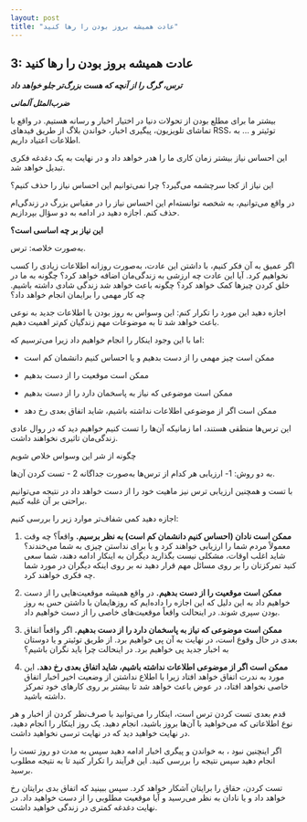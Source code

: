 ```yaml
---
layout: post
title: "عادت همیشه بروز بودن را رها کنید"
---
```

3: عادت همیشه بروز بودن را رها کنید
-----------------------------------

***ترس، گرگ را از آنچه که هست بزرگ‌تر جلو خواهد داد***

***ضرب‌المثل آلمانی***

بیشتر ما برای مطلع بودن از تحولات دنیا در اختیار اخبار و رسانه هستیم. در
واقع با تماشای تلویزیون، پیگیری اخبار، خواندن بلاگ از طریق فیدهای RSS،
توئیتر و ... به اطلاعات اعتیاد داریم.

این احساس نیاز بیشتر زمان کاری ما را هدر خواهد داد و در نهایت به یک
دغدغه فکری تبدیل خواهد شد.

این نیاز از کجا سرچشمه می‌گیرد؟ چرا نمی‌توانیم این احساس نیاز را حذف
کنیم؟

در واقع می‌توانیم، به شخصه توانسته‌ام این احساس نیاز را در مقیاس بزرگ در
زندگی‌ام حذف کنم. اجازه دهید در ادامه به دو سؤال بپردازیم.

**این نیاز بر چه اساسی است؟**

به‌صورت خلاصه: ترس.

اگر عمیق به آن فکر کنیم، با داشتن این عادت، به‌صورت روزانه اطلاعات زیادی
را کسب نخواهیم کرد. آیا این عادت چه ارزشی به زندگی‌مان اضافه خواهد کرد؟
چگونه به ما در خلق کردن چیزها کمک خواهد کرد؟ چگونه باعث خواهد شد زندگی
شادی داشته باشیم. چه کار مهمی را برایمان انجام خواهد داد؟

اجازه دهید این مورد را تکرار کنم: این وسواس به روز بودن با اطلاعات جدید
به نوعی باعث خواهد شد تا به موضوعات مهم زندگیان کم‌تر اهمیت دهیم.

اما با این وجود اینکار را انجام خواهیم داد زیرا می‌ترسیم که:

-   ممکن است چیز مهمی را از دست بدهیم و یا احساس کنیم دانشمان کم است

-   ممکن است موقعیت را از دست بدهیم

-   ممکن است موضوعی که نیاز به پاسخمان دارد را از دست بدهیم

-   ممکن است اگر از موضوعی اطلاعات نداشته باشیم، شاید اتفاق بعدی رخ دهد

این ترس‌ها منطقی هستند، اما زمانیکه آن‌ها را تست کنیم خواهیم دید که در
روال عادی زندگی‌مان تاثیری نخواهند داشت.

چگونه از شر این وسواس خلاص شویم

به دو روش: 1- ارزیابی هر کدام از ترس‌ها به‌صورت جداگانه 2 - تست کردن
آن‌ها.

با تست و همچنین ارزیابی ترس نیز ماهیت خود را از دست خواهد داد در نتیجه
می‌توانیم براحتی بر آن غلبه کنیم.

اجازه دهید کمی شفاف‌تر موارد زیر را بررسی کنیم:

1.  **ممکن است نادان (احساس کنیم دانشمان کم است) به نظر برسیم.** واقعاً؟
    چه وقت معمولاً مردم شما را ارزیابی خواهند کرد و یا برای نداستن چیزی
    به شما می‌خندند؟ شاید اغلب اوقات، مشکلی نیست بگذارید دیگران به
    اینکار ادامه دهند، شما سعی کنید تمرکزتان را بر روی مسائل مهم قرار
    دهید نه بر روی اینکه دیگران در مورد شما چه فکری خواهند کرد.

2.  **ممکن است موقعیت را از دست بدهیم.** در واقع همیشه موقعیت‌هایی را از
    دست خواهیم داد به این دلیل که این اجازه را داده‌ایم که روزهایمان با
    داشتن حس به روز بودن سپری شوند. در اینحالت واقعاً موقعیت‌های خاصی را
    از دست خواهیم داد.

3.  **ممکن است موضوعی که نیاز به پاسخمان دارد را از دست بدهیم.** اگر
    واقعاً اتفاق بعدی در حال وقوع است، در نهایت به آن پی خواهیم برد. از
    طریق توئیتر و یا دوستان به اخبار جدید پی خواهیم برد. در اینحالت چرا
    باید نگران باشیم؟

4.  **ممکن است اگر از موضوعی اطلاعات نداشته باشیم، شاید اتفاق بعدی رخ
    دهد.** این مورد به ندرت اتفاق خواهد افتاد زیرا با اطلاع نداشتن از
    وضعیت اخیر اخبار اتفاق خاصی نخواهد افتاد، در عوض باعث خواهد شد تا
    بیشتر بر روی کارهای خود تمرکز داشته باشید.

قدم بعدی تست کردن ترس است، اینکار را می‌توانید با صرف‌نظر کردن از اخبار
و هر نوع اطلاعاتی که می‌خواهید با آن‌ها بروز باشید، انجام دهید. یک روز
اینکار را انجام دهید، در نهایت خواهید دید که در نهایت ترسی نخواهید داشت.

اگر اینچنین نبود ، به خواندن و پیگری اخبار ادامه دهید سپس به مدت دو روز
تست را انجام دهید سپس نتیجه را بررسی کنید. این فرآیند را تکرار کنید تا
به نتیجه مطلوب برسید.

تست کردن، حقاق را برایتان آشکار خواهد کرد. سپس ببینید که اتفاق بدی
برایتان رخ خواهد داد و یا نادان به نظر می‌رسید و آیا موقعیت مطلوبی را از
دست خواهید داد. در نهایت دغدغه کمتری در زندگی خواهید داشت.
